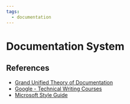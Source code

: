 ```yaml
---
tags:
  - documentation
---
```


# Documentation System

## References

- [Grand Unified Theory of Documentation](https://documentation.divio.com/)
- [Google - Technical Writing Courses](https://developers.google.com/tech-writing)
- [Microsoft Style Guide](https://learn.microsoft.com/en-gb/style-guide/welcome/)
